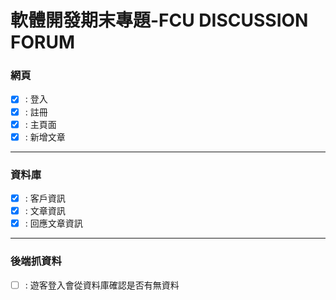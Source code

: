 # 軟體開發期末專題-FCU DISCUSSION FORUM

### 網頁
  - [x] : 登入
  - [x] : 註冊
  - [x] : 主頁面
  - [x] : 新增文章
--------------------------------------------------
### 資料庫
  - [x] : 客戶資訊
  - [x] : 文章資訊
  - [x] : 回應文章資訊
--------------------------------------------------
### 後端抓資料
- [ ] : 遊客登入會從資料庫確認是否有無資料
